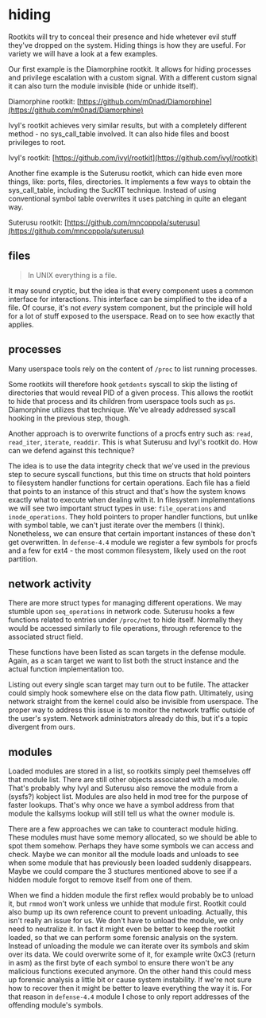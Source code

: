 # hiding

Rootkits will try to conceal their presence and hide whetever evil stuff they've dropped on the system.
Hiding things is how they are useful.
For variety we will have a look at a few examples.

Our first example is the Diamorphine rootkit.
It allows for hiding processes and privilege escalation with a custom signal.
With a different custom signal it can also turn the module invisible (hide or unhide itself).

Diamorphine rootkit: [https://github.com/m0nad/Diamorphine](https://github.com/m0nad/Diamorphine)

Ivyl's rootkit achieves very similar results, but with a completely different method - no sys\_call\_table involved.
It can also hide files and boost privileges to root.

Ivyl's rootkit: [https://github.com/ivyl/rootkit](https://github.com/ivyl/rootkit)

Another fine example is the Suterusu rootkit, which can hide even more things, like: ports, files, directories.
It implements a few ways to obtain the sys\_call\_table, including the SucKIT technique.
Instead of using conventional symbol table overwrites it uses patching in quite an elegant way.

Suterusu rootkit: [https://github.com/mncoppola/suterusu](https://github.com/mncoppola/suterusu)


## files

> In UNIX everything is a file.

It may sound cryptic, but the idea is that every component uses a common interface for interactions.
This interface can be simplified to the idea of a file.
Of course, it's not _every_ system component, but the principle will hold for a lot of stuff exposed to the userspace.
Read on to see how exactly that applies.


## processes

Many userspace tools rely on the content of `/proc` to list running processes.

Some rootkits will therefore hook `getdents` syscall to skip the listing of directories that would reveal PID of a given process.
This allows the rootkit to hide that process and its children from userspace tools such as `ps`.
Diamorphine utilizes that technique.
We've already addressed syscall hooking in the previous step, though.

Another approach is to overwrite functions of a procfs entry such as: `read`, `read_iter`, `iterate`, `readdir`.
This is what Suterusu and Ivyl's rootkit do.
How can we defend against this technique?

The idea is to use the data integrity check that we've used in the previous step to secure syscall functions,
but this time on structs that hold pointers to filesystem handler functions for certain operations.
Each file has a field that points to an instance of this struct and that's how the system knows exactly what to execute when dealing with it.
In filesystem implementations we will see two important struct types in use: `file_operations` and `inode_operations`.
They hold pointers to proper handler functions, but unlike with symbol table, we can't just iterate over the members (I think).
Nonetheless, we can ensure that certain important instances of these don't get overwritten.
In `defense-4.4` module we register a few symbols for procfs and a few for ext4 - the most common filesystem, likely used on the root partition.


## network activity

There are more struct types for managing different operations.
We may stumble upon `seq_operations` in network code.
Suterusu hooks a few functions related to entries under `/proc/net` to hide itself.
Normally they would be accessed similarly to file operations, through reference to the associated struct field.

These functions have been listed as scan targets in the defense module.
Again, as a scan target we want to list both the struct instance and the actual function implementation too.

Listing out every single scan target may turn out to be futile.
The attacker could simply hook somewhere else on the data flow path.
Ultimately, using network straight from the kernel could also be invisible from userspace.
The proper way to address this issue is to monitor the network traffic outside of the user's system.
Network administrators already do this, but it's a topic divergent from ours.


## modules

Loaded modules are stored in a list, so rootkits simply peel themselves off that module list.
There are still other objects associated with a module.
That's probably why Ivyl and Suterusu also remove the module from a (sysfs?) kobject list.
Modules are also held in mod tree for the purpose of faster lookups.
That's why once we have a symbol address from that module the kallsyms lookup will still tell us what the owner module is.

There are a few approaches we can take to counteract module hiding.
These modules must have some memory allocated, so we should be able to spot them somehow.
Perhaps they have some symbols we can access and check.
Maybe we can monitor all the module loads and unloads to see when some module that has previously been loaded suddenly disappears.
Maybe we could compare the 3 stuctures mentioned above to see if a hidden module forgot to remove itself from one of them.

When we find a hidden module the first reflex would probably be to unload it,
but `rmmod` won't work unless we unhide that module first.
Rootkit could also bump up its own reference count to prevent unloading.
Actually, this isn't really an issue for us.
We don't have to unload the module, we only need to neutralize it.
In fact it might even be better to keep the rootkit loaded, so that we can perform some forensic analysis on the system.
Instead of unloading the module we can iterate over its symbols and skim over its data.
We could overwrite some of it, for example write 0xC3 (return in asm) as the first byte of each symbol to ensure there won't be any malicious functions executed anymore.
On the other hand this could mess up forensic analysis a little bit or cause system instability.
If we're not sure how to recover then it might be better to leave everything the way it is.
For that reason in `defense-4.4` module I chose to only report addresses of the offending module's symbols.


